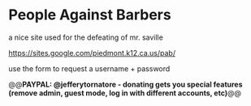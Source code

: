 # People Against Barbers

a nice site used for the defeating of mr. saville

https://sites.google.com/piedmont.k12.ca.us/pab/

use the form to request a username + password

@@**PAYPAL: @jefferytornatore - donating gets you special features (remove admin, guest mode, log in with different accounts, etc)**@@
